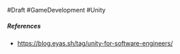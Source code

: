 

#Draft 
#GameDevelopment #Unity

##### References
- https://blog.eyas.sh/tag/unity-for-software-engineers/